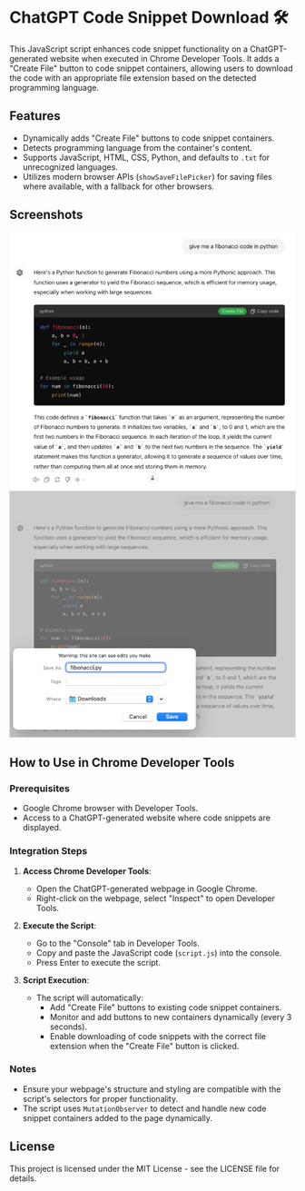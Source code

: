 # ChatGPT Code Snippet Download 🛠️

This JavaScript script enhances code snippet functionality on a ChatGPT-generated website when executed in Chrome Developer Tools. It adds a "Create File" button to code snippet containers, allowing users to download the code with an appropriate file extension based on the detected programming language.

## Features

- Dynamically adds "Create File" buttons to code snippet containers.
- Detects programming language from the container's content.
- Supports JavaScript, HTML, CSS, Python, and defaults to `.txt` for unrecognized languages.
- Utilizes modern browser APIs (`showSaveFilePicker`) for saving files where available, with a fallback for other browsers.

## Screenshots

![Screenshot 1](pic1.png)
![Screenshot 2](pic2.png)

## How to Use in Chrome Developer Tools

### Prerequisites
- Google Chrome browser with Developer Tools.
- Access to a ChatGPT-generated website where code snippets are displayed.

### Integration Steps
1. **Access Chrome Developer Tools**:
   - Open the ChatGPT-generated webpage in Google Chrome.
   - Right-click on the webpage, select "Inspect" to open Developer Tools.

2. **Execute the Script**:
   - Go to the "Console" tab in Developer Tools.
   - Copy and paste the JavaScript code (`script.js`) into the console.
   - Press Enter to execute the script.

3. **Script Execution**:
   - The script will automatically:
     - Add "Create File" buttons to existing code snippet containers.
     - Monitor and add buttons to new containers dynamically (every 3 seconds).
     - Enable downloading of code snippets with the correct file extension when the "Create File" button is clicked.

### Notes
- Ensure your webpage's structure and styling are compatible with the script's selectors for proper functionality.
- The script uses `MutationObserver` to detect and handle new code snippet containers added to the page dynamically.

## License
This project is licensed under the MIT License - see the LICENSE file for details.
